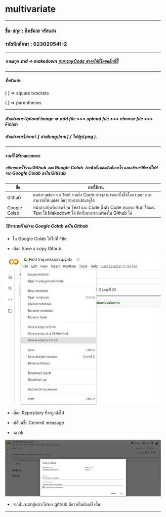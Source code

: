 # multivariate

***

### ชื่อ-สกุล : สิทธัตกะ จรัสแสง 
### รหัสนักศึกษา : 623020541-2

***

##### นามสกุล .md => makedown [สามารถดู Code ต่างๆได้ที่โดยคลิ้กที่นี้](https://github.com/adam-p/markdown-here/wiki/Markdown-Cheatsheet)

***

##### ชื่อตัวแปร

[ ] => square brackets 

( ) => parentheses

***

##### ตัวอย่างการ Upload Image => add file >>> upload file >>> choose file >>> Finish


##### ตัวอย่างการใส่ภาพ !.[ คำอธิบายรูปภาพ ].( ไฟล์รูป.png ).

***

#### งานที่ได้รับหมอบหมาย

##### อธิบายการใช้งาน Github และ Google Colab ว่าหน้าที่แต่ละอันคืออะไร และอธิบายวิธีเซฟไฟล์จาก Google Colab ลงใน GitHub

| ชื่อ | การใช้งาน |
| ----------- | ----------- |
| Github | แหล่งรวมข้อความ Text รวมถึง Code ต่างๆสามารถแก้ไขได้โดย user และสามารถให้ user อื่นๆสามารถเข้ามาดูได้ |
| Google Colab | หน้าต่างสำหรับการเขียน Text และ Code ซึ่งตัว Code สามารถ Run ได้และ Text ใช้ Makedown ได้ อีกทั้งสามารถแชร์ลงใน Github ได้ |

##### วิธีการเซฟไฟล์จาก Google Colab ลงใน Github

* ใน Google Colab ให้ไปที่ File 

* เลือก Save a copy Github 

![File >>> Save a copy Github](multi1.jpg)

* เลือก Repository ที่จะถูกส่งไป

* เปลี่ยนชื่อ Commit message

* กด ok

![Choose Repository >>> Commit >> ok](multi2.jpg)

* จากนั้นจะเข้าสู่หน้าเว็ปของ github ถือว่าเป็นอันเสร็จสิ้น

***
